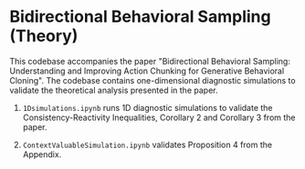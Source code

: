 # Bidirectional Behavioral Sampling (Theory)
This codebase accompanies the paper "Bidirectional Behavioral Sampling: Understanding and Improving Action Chunking for Generative Behavioral Cloning".
The codebase contains one-dimensional diagnostic simulations to validate the theoretical analysis presented in the paper. 


1. ```1Dsimulations.ipynb``` runs 1D diagnostic simulations to validate the Consistency-Reactivity Inequalities, Corollary 2 and Corollary 3 from the paper. 

2. ```ContextValuableSimulation.ipynb``` validates Proposition 4 from the Appendix. 

